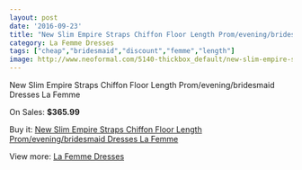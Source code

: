 ```yaml
---
layout: post
date: '2016-09-23'
title: "New Slim Empire Straps Chiffon Floor Length Prom/evening/bridesmaid Dresses La Femme"
category: La Femme Dresses
tags: ["cheap","bridesmaid","discount","femme","length"]
image: http://www.neoformal.com/5140-thickbox_default/new-slim-empire-straps-chiffon-floor-length-prom-evening-bridesmaid-dresses-la-femme.jpg
---
```

New Slim Empire Straps Chiffon Floor Length Prom/evening/bridesmaid Dresses La Femme

On Sales: **$365.99**
<a href="https://www.neoformal.com/en/la-femme-dresses/1891-new-slim-empire-straps-chiffon-floor-length-prom-evening-bridesmaid-dresses-la-femme.html"><amp-img layout="responsive" width="600" height="600" src="//www.neoformal.com/5140-thickbox_default/new-slim-empire-straps-chiffon-floor-length-prom-evening-bridesmaid-dresses-la-femme.jpg" alt="New Slim Empire Straps Chiffon Floor Length Prom/evening/bridesmaid Dresses La Femme 0" /></a>
<a href="https://www.neoformal.com/en/la-femme-dresses/1891-new-slim-empire-straps-chiffon-floor-length-prom-evening-bridesmaid-dresses-la-femme.html"><amp-img layout="responsive" width="600" height="600" src="//www.neoformal.com/5141-thickbox_default/new-slim-empire-straps-chiffon-floor-length-prom-evening-bridesmaid-dresses-la-femme.jpg" alt="New Slim Empire Straps Chiffon Floor Length Prom/evening/bridesmaid Dresses La Femme 1" /></a>

Buy it: [New Slim Empire Straps Chiffon Floor Length Prom/evening/bridesmaid Dresses La Femme](https://www.neoformal.com/en/la-femme-dresses/1891-new-slim-empire-straps-chiffon-floor-length-prom-evening-bridesmaid-dresses-la-femme.html "New Slim Empire Straps Chiffon Floor Length Prom/evening/bridesmaid Dresses La Femme")

View more: [La Femme Dresses](https://www.neoformal.com/en/16-la-femme-dresses "La Femme Dresses")